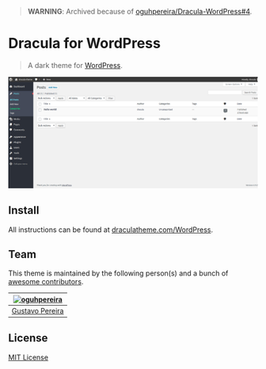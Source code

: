 > **WARNING**: Archived because of
> [oguhpereira/Dracula-WordPress#4](https://github.com/oguhpereira/Dracula-WordPress/issues/4).

# Dracula for WordPress
> A dark theme for [WordPress](https://wordpress.org/).

![Screenshot](https://github.com/dracula/wordpress/blob/master/WordPress.png?raw=true)

## Install

All instructions can be found at [draculatheme.com/WordPress](https://github.com/oguhpereira/Dracula-WordPress/issues/2).

## Team

This theme is maintained by the following person(s) and a bunch of [awesome contributors](https://github.com/dracula/wordpress/graphs/contributors).



[![oguhpereira](https://avatars3.githubusercontent.com/u/24482087?s=70&v=3)](https://github.com/oguhpereira) |
--- |
[Gustavo Pereira](https://github.com/oguhpereira) |


## License

[MIT License](./LICENSE)
